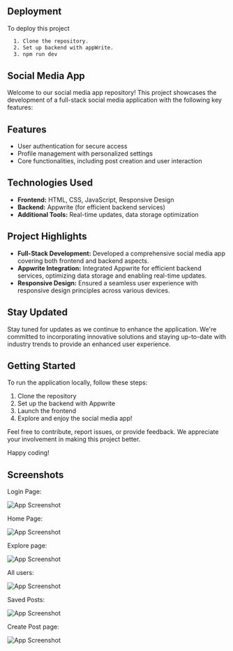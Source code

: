 
## Deployment

To deploy this project

```bash
  1. Clone the repository.
  2. Set up backend with appWrite.
  3. npm run dev
```


## Social Media App

Welcome to our social media app repository! This project showcases the development of a full-stack social media application with the following key features:

## Features
- User authentication for secure access
- Profile management with personalized settings
- Core functionalities, including post creation and user interaction

## Technologies Used
- **Frontend:** HTML, CSS, JavaScript, Responsive Design
- **Backend:** Appwrite (for efficient backend services)
- **Additional Tools:** Real-time updates, data storage optimization

## Project Highlights
- **Full-Stack Development:** Developed a comprehensive social media app covering both frontend and backend aspects.
- **Appwrite Integration:** Integrated Appwrite for efficient backend services, optimizing data storage and enabling real-time updates.
- **Responsive Design:** Ensured a seamless user experience with responsive design principles across various devices.

## Stay Updated
Stay tuned for updates as we continue to enhance the application. We're committed to incorporating innovative solutions and staying up-to-date with industry trends to provide an enhanced user experience.

## Getting Started
To run the application locally, follow these steps:
1. Clone the repository
2. Set up the backend with Appwrite
3. Launch the frontend
4. Explore and enjoy the social media app!

Feel free to contribute, report issues, or provide feedback. We appreciate your involvement in making this project better.

Happy coding!
## Screenshots

Login Page: 

![App Screenshot](https://github.com/Kshitiz42069/Social-app/assets/89392782/50354dd3-4b13-4c42-a276-bbbf9214fe69)

Home Page:

![App Screenshot](https://github.com/Kshitiz42069/Social-app/assets/89392782/95b5a725-a86c-4fac-b74f-99fa4a715c6d)

Explore page:

![App Screenshot](https://github.com/Kshitiz42069/Social-app/assets/89392782/dbbd0c35-d9b3-462e-a460-abf84a9204ca)

All users:

![App Screenshot](https://github.com/Kshitiz42069/Social-app/assets/89392782/3bebb099-0994-452b-9bf2-e2cb09a55e42)

Saved Posts:

![App Screenshot](https://github.com/Kshitiz42069/Social-app/assets/89392782/938a60d5-2b1b-45bc-8043-04d2cf54f799)

Create Post page:

![App Screenshot](https://github.com/Kshitiz42069/Social-app/assets/89392782/894fbe9f-e984-425d-92e4-fd7490b38d2f)